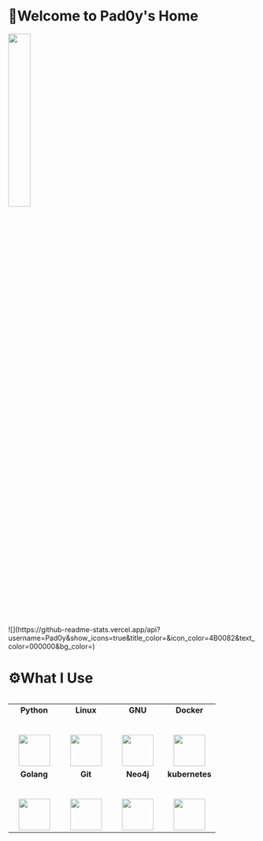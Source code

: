 <h1 align= "left"><b>🔱Welcome to Pad0y's Home</b></h1>
<p align="left">
  <img src="https://media.giphy.com/media/MeJgB3yMMwIaHmKD4z/giphy.gif" width="30%">
  <br><br>
</p>
![](https://github-readme-stats.vercel.app/api?username=Pad0y&show_icons=true&title_color=&icon_color=4B0082&text_color=000000&bg_color=)
<h1 align= "left"><b>⚙️What I Use</b></h1>

<table align= "left">
  <tbody>
    <tr valign="top">
      <td width="25%" align="center">
          <span><strong>Python</strong></span><br><br><br>
        <img height="64px" src="https://cdn.svgporn.com/logos/python.svg">
      </td>
      <td width="25%" align="center">
          <span><strong>Linux</strong></span><br><br><br>
        <img height="64px" src="https://cdn.svgporn.com/logos/linux-tux.svg">
      </td>
      <td width="25%" align="center">
          <span><strong>GNU</strong></span><br><br><br>
        <img height="64px" src="https://cdn.svgporn.com/logos/gnu.svg">
      </td>
      <td width="25%" align="center">
          <span><strong>Docker</strong></span><br><br><br>
        <img height="64px" src="https://cdn.svgporn.com/logos/docker-icon.svg">
      </td>
    </tr>
    <tr valign="top">
      <td width="25%" align="center">
          <span><strong>Golang</strong></span><br><br><br>
        <img height="64px" src="https://cdn.svgporn.com/logos/gopher.svg">
      </td>
      <td width="25%" align="center">
          <span><strong>Git</strong></span><br><br><br>
        <img height="64px" src="https://cdn.svgporn.com/logos/git-icon.svg">
      </td>
      <td width="25%" align="center">
          <span><strong>Neo4j</strong></span><br><br><br>
        <img height="64px" src="https://cdn.svgporn.com/logos/neo4j.svg">
      </td>
      <td width="25%" align="center">
          <span><strong>kubernetes</strong></span><br><br><br>
        <img height="64px" src="https://cdn.svgporn.com/logos/kubernetes.svg">
      </td>
    </tr>
  </tbody>
</table>




